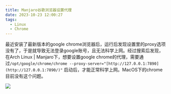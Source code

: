 ```yaml
---
title: Manjaro谷歌浏览器设置代理
date: 2023-10-23 12:00:27
tags:
  - Linux
  - Chrome
---
```


最近安装了最新版本的google chrome浏览器后，运行后发现设置里的proxy选项没有了，于是就导致无法登录google账号，且无法科学上网。经过搜索后发现，在Arch Linux | Manjaro下，想要设置google chrome的代理，需要通过`/opt/google/chrome/chrome --proxy-server="[http://127.0.0.1:7890](http://127.0.0.1:7890/)"` 启动后，才能正常科学上网。MacOS下的chrome目前没有这个问题。

![](img1.png)